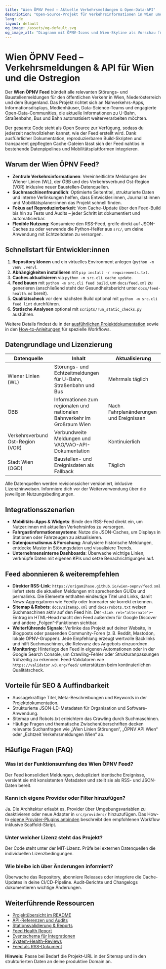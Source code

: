 ```yaml
---
title: "Wien ÖPNV Feed – Aktuelle Verkehrsmeldungen & Open-Data-API"
description: "Open-Source-Projekt für Verkehrsinformationen in Wien und der Ostregion: RSS-Feed, JSON-Daten, Dokumentation & Entwickler-Tools."
lang: de
layout: default
og_image: /assets/og-default.svg
og_image_alt: "Diagramm mit ÖPNV-Icons und Wien-Skyline als Vorschau für den Wien ÖPNV Feed"
---
```


# Wien ÖPNV Feed – Verkehrsmeldungen & API für Wien und die Ostregion

Der **Wien ÖPNV Feed** bündelt alle relevanten Störungs- und Baustellenmeldungen für den öffentlichen Verkehr in Wien, Niederösterreich und dem Burgenland. Das Projekt richtet sich an Nahverkehrs-Apps, Informationsdisplays, Medienhäuser, Data-Science-Teams und engagierte Open-Data-Communities, die aktuelle Informationen zu U-Bahn, Straßenbahn, Bus und Bahn automatisiert weiterverarbeiten möchten.

Der gesamte Code steht als Open Source zur Verfügung, sodass du jederzeit nachvollziehen kannst, wie der Feed erstellt wird. Dank ausführlicher Dokumentation, reproduzierbaren Build-Skripten und transparent gepflegten Cache-Dateien lässt sich der Feed nahtlos in bestehende Datenpipelines und Mobilitätsplattformen integrieren.

## Warum der Wien ÖPNV Feed?

- **Zentrale Verkehrsinformationen**: Vereinheitlichte Meldungen der Wiener Linien (WL), der ÖBB und des Verkehrsverbund Ost-Region (VOR) inklusive neuer Baustellen-Datenquellen.
- **Suchmaschinenfreundlich**: Optimierte Seitentitel, strukturierte Daten und interne Verlinkungen helfen, dass Entwickler:innen, Journalist:innen und Mobilitätsplaner:innen das Projekt schnell finden.
- **Fokus auf Reproduzierbarkeit**: Vom Cache-Update über den Feed-Build bis hin zu Tests und Audits – jeder Schritt ist dokumentiert und automatisierbar.
- **Flexible Nutzung**: Konsumiere den RSS-Feed, greife direkt auf JSON-Caches zu oder verwende die Python-Helfer aus `src/`, um deine Anwendung mit Echtzeitdaten zu versorgen.

## Schnellstart für Entwickler:innen

1. **Repository klonen** und ein virtuelles Environment anlegen (`python -m venv .venv`).
2. **Abhängigkeiten installieren** mit `pip install -r requirements.txt`.
3. **Caches aktualisieren** via `python -m src.cli cache update`.
4. **Feed bauen** mit `python -m src.cli feed build`, um `docs/feed.xml` zu generieren (anschließend steht der Gesundheitsbericht unter `docs/feed-health.md` bereit).
5. **Qualitätscheck** vor dem nächsten Build optional mit `python -m src.cli feed lint` durchführen.
6. **Statische Analysen** optional mit `scripts/run_static_checks.py` ausführen.

Weitere Details findest du in der [ausführlichen Projektdokumentation](../README.md) sowie in den [How-to-Anleitungen](how-to/) für spezielle Workflows.

## Datengrundlage und Lizenzierung

| Datenquelle | Inhalt | Aktualisierung |
|-------------|--------|----------------|
| Wiener Linien (WL) | Störungs- und Echtzeitmeldungen für U-Bahn, Straßenbahn und Bus | Mehrmals täglich | 
| ÖBB | Informationen zum regionalen und nationalen Bahnverkehr im Großraum Wien | Nach Fahrplanänderungen und Ereignissen |
| Verkehrsverbund Ost-Region (VOR) | Verbundweite Meldungen und VAO/VAO-API-Dokumentation | Kontinuierlich |
| Stadt Wien (OGD) | Baustellen- und Ereignisdaten als Fallback | Täglich |

Alle Datenquellen werden revisionssicher versioniert, inklusive Lizenzhinweisen. Informiere dich vor der Weiterverwendung über die jeweiligen Nutzungsbedingungen.

## Integrationsszenarien

- **Mobilitäts-Apps & Widgets**: Binde den RSS-Feed direkt ein, um Nutzer:innen mit aktuellen Verkehrsinfos zu versorgen.
- **Fahrgastinformationssysteme**: Nutze die JSON-Caches, um Displays in Stationen oder Fahrzeugen zu aktualisieren.
- **Datenjournalismus & Forschung**: Analysiere historische Meldungen, entdecke Muster in Störungsdaten und visualisiere Trends.
- **Unternehmensinterne Dashboards**: Überwache wichtige Linien, verknüpfe Daten mit eigenen KPIs und setze Benachrichtigungen auf.

## Feed abonnieren & weiterempfehlen

- **Direkter RSS-Link**: `https://origamihase.github.io/wien-oepnv/feed.xml` liefert stets die aktuellen Meldungen mit sprechenden GUIDs und permalinks. Die Elemente enthalten eindeutige Titel und Links, damit News-Aggregatoren wie Feedly oder Inoreader sie korrekt erkennen.
- **Sitemap & Robots**: `docs/sitemap.xml` und `docs/robots.txt` weisen Suchmaschinen aktiv auf den Feed hin. Der `<link rel="alternate">`-Eintrag im HTML-Head macht den Feed außerdem für Google Discover und andere „Folgen“-Funktionen sichtbar.
- **Weiterführende Signale**: Verlinke das Projekt auf deiner Website, in Blogposts oder passenden Community-Foren (z. B. Reddit, Mastodon, lokale ÖPNV-Gruppen). Jede Empfehlung erzeugt wertvolle Backlinks und hilft Suchmaschinen, die Relevanz des Angebots einzuordnen.
- **Monitoring**: Hinterlege den Feed in eigenen Automationen oder in der Google Search Console, um Crawling-Fehler oder Strukturanpassungen frühzeitig zu erkennen. Feed-Validatoren wie `https://validator.w3.org/feed/` unterstützen beim kontinuierlichen Qualitätscheck.

## Vorteile für SEO & Auffindbarkeit

- Aussagekräftige Titel, Meta-Beschreibungen und Keywords in der Projektdokumentation.
- Strukturierte JSON-LD-Metadaten für Organisation und Software-Anwendung.
- Sitemap und Robots.txt erleichtern das Crawling durch Suchmaschinen.
- Häufige Fragen und thematische Zwischenüberschriften decken relevante Suchanfragen wie „Wien Linien Störungen“, „ÖPNV API Wien“ oder „Echtzeit Verkehrsmeldungen Wien“ ab.

## Häufige Fragen (FAQ)

### Was ist der Funktionsumfang des Wien ÖPNV Feed?
Der Feed konsolidiert Meldungen, dedupliziert identische Ereignisse, versieht sie mit konsistenten Metadaten und stellt sie als RSS- und JSON-Daten bereit.

### Kann ich eigene Provider oder Filter hinzufügen?
Ja. Die Architektur erlaubt es, Provider über Umgebungsvariablen zu deaktivieren oder neue Adapter in `src/providers/` hinzuzufügen. Das How-to [eigene Provider-Plugins anbinden](how-to/provider_plugins.md) beschreibt den empfohlenen Workflow inklusive Scaffold-Skript.

### Unter welcher Lizenz steht das Projekt?
Der Code steht unter der MIT-Lizenz. Prüfe bei externen Datenquellen die individuellen Lizenzbedingungen.

### Wie bleibe ich über Änderungen informiert?
Überwache das Repository, abonniere Releases oder integriere die Cache-Updates in deine CI/CD-Pipeline. Audit-Berichte und Changelogs dokumentieren wichtige Änderungen.

## Weiterführende Ressourcen

- [Projektübersicht im README](../README.md)
- [API-Referenzen und Audits](reference/)
- [Stationsvalidierung & Reports](stations_validation_report.md)
- [Feed Health Report](feed-health.md)
- [Eventschema für Integrationen](schema/events.schema.json)
- [System-Health-Reviews](system_health_review.md)
- [Feed als RSS-Dokument](feed.xml)

<script type="application/ld+json">
{
  "@context": "https://schema.org",
  "@graph": [
    {
      "@type": "SoftwareApplication",
      "name": "Wien ÖPNV Feed",
      "applicationCategory": "DataFeed",
      "operatingSystem": "Cross-platform",
      "offers": {
        "@type": "Offer",
        "price": "0",
        "priceCurrency": "EUR"
      },
      "creator": {
        "@type": "Organization",
        "name": "Wien ÖPNV Projektteam"
      },
      "description": "Open-Source-Projekt zur Aggregation und Bereitstellung von Verkehrsmeldungen für Wien, Niederösterreich und das Burgenland via RSS und JSON.",
      "url": "https://wien-oepnv.github.io/",
      "softwareVersion": "1.0",
      "keywords": [
        "Wien Linien Störungen",
        "ÖPNV Wien",
        "Verkehrsmeldungen Wien",
        "VOR API",
        "ÖBB Verkehr"
      ]
    },
    {
      "@type": "FAQPage",
      "mainEntity": [
        {
          "@type": "Question",
          "name": "Was ist der Funktionsumfang des Wien ÖPNV Feed?",
          "acceptedAnswer": {
            "@type": "Answer",
            "text": "Der Feed bündelt Verkehrs- und Störungsmeldungen aus Wien, Niederösterreich und dem Burgenland, dedupliziert identische Ereignisse und stellt sie als strukturierte RSS- sowie JSON-Daten mit konsistenten Metadaten bereit."
          }
        },
        {
          "@type": "Question",
          "name": "Kann ich eigene Provider oder Filter hinzufügen?",
          "acceptedAnswer": {
            "@type": "Answer",
            "text": "Ja. Über Umgebungsvariablen lassen sich Provider deaktivieren und in src/providers/ können neue Adapter ergänzt werden. Das How-to zu Provider-Plugins beschreibt den empfohlenen Workflow inklusive Scaffold-Skript."
          }
        },
        {
          "@type": "Question",
          "name": "Unter welcher Lizenz steht das Projekt?",
          "acceptedAnswer": {
            "@type": "Answer",
            "text": "Der Code wird unter der MIT-Lizenz veröffentlicht. Für externe Datenquellen gelten zusätzlich deren jeweilige Nutzungsbedingungen."
          }
        },
        {
          "@type": "Question",
          "name": "Wie bleibe ich über Änderungen informiert?",
          "acceptedAnswer": {
            "@type": "Answer",
            "text": "Repository-Watcher, Release-Abonnements und die Integration der Cache-Updates in CI/CD-Pipelines informieren über Neuerungen. Audit-Berichte und Changelogs dokumentieren wichtige Änderungen."
          }
        }
      ]
    }
  ]
}
</script>

<footer class="page-footer">
  <p><strong>Hinweis:</strong> Passe bei Bedarf die Projekt-URL in der Sitemap und in den strukturierten Daten an deine produktive Domain an.</p>
</footer>
